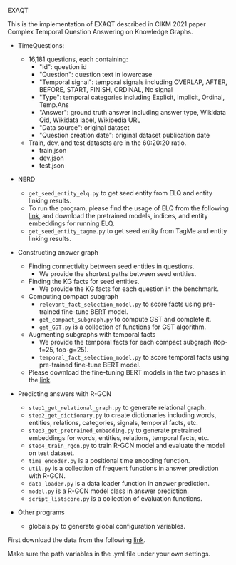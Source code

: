 EXAQT

This is the implementation of EXAQT described in CIKM 2021 paper Complex Temporal Question Answering on Knowledge Graphs.

- TimeQuestions: 
    - 16,181 questions, each containing:
        - "Id": question id
        - "Question": question text in lowercase
        - "Temporal signal": temporal signals including OVERLAP, AFTER, BEFORE, START, FINISH, ORDINAL, No signal
        - "Type": temporal categories including Explicit, Implicit, Ordinal, Temp.Ans
        - "Answer": ground truth answer including answer type, Wikidata Qid,  Wikidata label, Wikipedia URL
        - "Data source": original dataset
        - "Question creation date": original dataset publication date 
    - Train, dev, and test datasets are in the 60:20:20 ratio.
        - train.json
        - dev.json
        - test.json
        
- NERD 
    - `get_seed_entity_elq.py` to get seed entity from ELQ and entity linking results.
    - To run the program, please find the usage of ELQ from the following [link](https://github.com/facebookresearch/BLINK/tree/master/elq), and download the pretrained models, indices, and entity embeddings for running ELQ.
    - `get_seed_entity_tagme.py` to get seed entity from TagMe and entity linking results.
    
- Constructing answer graph
  - Finding connectivity between seed entities in questions.
    - We provide the shortest paths between seed entities.
  - Finding the KG facts for seed entities.
    - We provide the KG facts for each question in the benchmark.
  - Computing compact subgraph
    - `relevant_fact_selection_model.py` to score facts using pre-trained fine-tune BERT model.
	- `get_compact_subgraph.py` to compute GST and complete it.
	- `get_GST.py` is a collection of functions for GST algorithm.
  - Augmenting subgraphs with temporal facts
    - We provide the temporal facts for each compact subgraph (top-f=25, top-g=25).
    - `temporal_fact_selection_model.py` to score temporal facts using pre-trained fine-tune BERT model.
  - Please download the fine-tuning BERT models in the two phases in the [link](https://www.dropbox.com/home/exaqt/data).
	     
- Predicting answers with R-GCN
	- `step1_get_relational_graph.py` to generate relational graph.
	- `step2_get_dictionary.py` to create dictionaries including words, entities, relations, categories, signals, temporal facts, etc. 
	- `step3_get_pretrained_embedding.py` to generate pretrained embeddings for words, entities, relations, temporal facts, etc.
    - `step4_train_rgcn.py` to train R-GCN model and evaluate the model on test dataset.
    - `time_encoder.py` is a positional time encoding function.
	- `util.py` is a collection of frequent functions in answer prediction with R-GCN.
	- `data_loader.py` is a data loader function in answer prediction.
	- `model.py` is a R-GCN model class in answer prediction.
	- `script_listscore.py` is a collection of evaluation functions. 

- Other programs
    - globals.py to generate global configuration variables.

First download the data from the following [link](https://www.dropbox.com/home/exaqt/data).

Make sure the path variables in the .yml file under your own settings.
